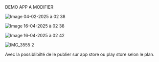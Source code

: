 DEMO APP A MODIFIER

![Image 04-02-2025 à 02 38](https://github.com/user-attachments/assets/59897823-22e4-4cfc-891b-5cfb27be67b4)



![Image 16-04-2025 à 02 38](https://github.com/user-attachments/assets/91dcde9c-c0f4-4a2e-a02f-49ed7302e412)


![Image 16-04-2025 à 02 42](https://github.com/user-attachments/assets/178f2cbe-e733-4e80-aeca-2b6c60977a13)


![IMG_3555 2](https://github.com/user-attachments/assets/8e4bb530-f939-46fc-8a3b-d9ca08f6197f)




Avec la possiblibilté de le publier sur app store ou play store selon le plan.
